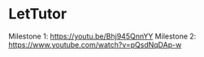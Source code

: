 # LetTutor
Milestone 1: https://youtu.be/Bhj945QnnYY
Milestone 2: https://www.youtube.com/watch?v=pQsdNqDAp-w